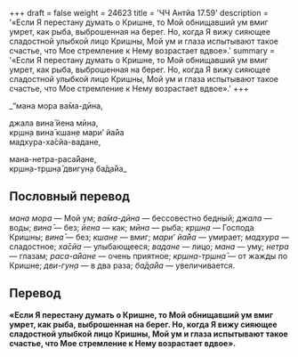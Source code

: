 +++
draft = false
weight = 24623
title = 'ЧЧ Антйа 17.59'
description = '«Если Я перестану думать о Кришне, то Мой обнищавший ум вмиг умрет, как рыба, выброшенная на берег. Но, когда Я вижу сияющее сладостной улыбкой лицо Кришны, Мой ум и глаза испытывают такое счастье, что Мое стремление к Нему возрастает вдвое».'
summary = '«Если Я перестану думать о Кришне, то Мой обнищавший ум вмиг умрет, как рыба, выброшенная на берег. Но, когда Я вижу сияющее сладостной улыбкой лицо Кришны, Мой ум и глаза испытывают такое счастье, что Мое стремление к Нему возрастает вдвое».'
+++

_“мана мора ва̄ма-дӣна,  
  
джала вина̄ йена мӣна,  
кр̣шн̣а вина̄ кшан̣е мари’ йа̄йа  
мадхура-ха̄сйа-вадане,  
  
мана-нетра-раса̄йане,  
кр̣шн̣а-тр̣шн̣а̄ двигун̣а ба̄д̣а̄йа_

## Пословный перевод

_мана_ _мора_ — Мой ум; _ва̄ма_\-_дӣна_ — бессовестно бедный; _джала_ — воды; _вина̄_ — без; _йена_ — как; _мӣна_ — рыба; _кр̣шн̣а_ — Господа Кришны; _вина̄_ — без; _кшан̣е_ — вмиг; _мари’_ _йа̄йа_ — умирает; _мадхура_ — сладостное; _ха̄сйа_ — улыбающееся; _вадане_ — лицо; _мана_ — уму; _нетра_ — глазам; _раса_\-_а̄йане_ — очень приятное; _кр̣шн̣а_\-_тр̣шн̣а̄_ — от жажды по Кришне; _дви_\-_гун̣а_ — в два раза; _ба̄д̣а̄йа_ — увеличивается.

## Перевод

**«Если Я перестану думать о Кришне, то Мой обнищавший ум вмиг умрет, как рыба, выброшенная на берег. Но, когда Я вижу сияющее сладостной улыбкой лицо Кришны, Мой ум и глаза испытывают такое счастье, что Мое стремление к Нему возрастает вдвое».**
